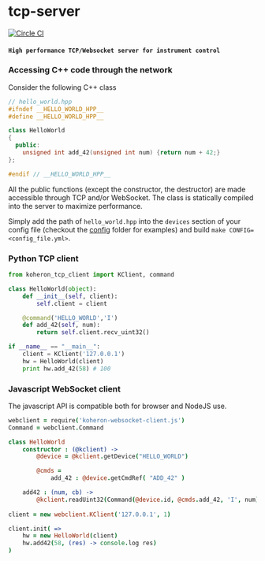 # tcp-server

[![Circle CI](https://circleci.com/gh/Koheron/tcp-server.svg?style=shield)](https://circleci.com/gh/Koheron/tcp-server)

#### `High performance TCP/Websocket server for instrument control`

### Accessing C++ code through the network

Consider the following C++ class

``` cpp
// hello_world.hpp
#ifndef __HELLO_WORLD_HPP__
#define __HELLO_WORLD_HPP__

class HelloWorld
{
  public:
    unsigned int add_42(unsigned int num) {return num + 42;}
};

#endif // __HELLO_WORLD_HPP__
```

All the public functions (except the constructor, the destructor) are made accessible through TCP and/or WebSocket. The class is statically compiled into the server to maximize performance.

Simply add the path of `hello_world.hpp` into the `devices` section of your config file (checkout the [config](config) folder for examples) and build `make CONFIG=<config_file.yml>`.

### Python TCP client

``` py
from koheron_tcp_client import KClient, command

class HelloWorld(object):
    def __init__(self, client):
        self.client = client

    @command('HELLO_WORLD','I')
    def add_42(self, num):
    	return self.client.recv_uint32()

if __name__ == "__main__":
	client = KClient('127.0.0.1')
	hw = HelloWorld(client)
	print hw.add_42(58) # 100
```

### Javascript WebSocket client

The javascript API is compatible both for browser and NodeJS use.

```coffeescript
webclient = require('koheron-websocket-client.js')
Command = webclient.Command

class HelloWorld
    constructor : (@kclient) ->
        @device = @kclient.getDevice("HELLO_WORLD")

        @cmds =
            add_42 : @device.getCmdRef( "ADD_42" )

    add42 : (num, cb) ->
    	@kclient.readUint32(Command(@device.id, @cmds.add_42, 'I', num), cb)
    	
client = new webclient.KClient('127.0.0.1', 1)

client.init( =>
    hw = new HelloWorld(client)
    hw.add42(58, (res) -> console.log res)
)
```
